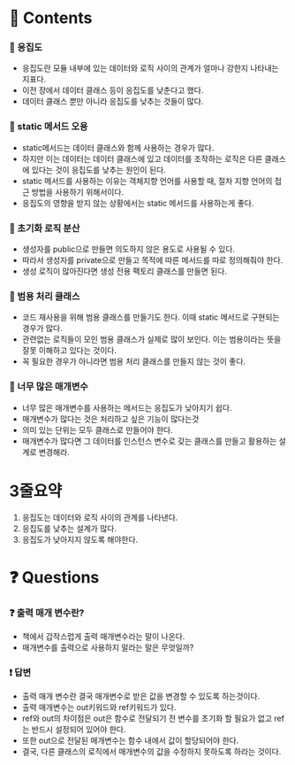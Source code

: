 # 📌 Contents

### 📌 응집도

- 응집도란 모듈 내부에 있는 데이터와 로직 사이의 관계가 얼마나 강한지 나타내는 지표다.
- 이전 장에서 데이터 클래스 등이 응집도를 낮춘다고 했다.
- 데이터 클래스 뿐만 아니라 응집도를 낮추는 것들이 많다.

### 📌 static 메서드 오용

- static메서드는 데이터 클래스와 함께 사용하는 경우가 많다.
- 하지만 이는 데이터는 데이터 클래스에 있고 데이터를 조작하는 로직은 다른 클래스에 있다는 것이 응집도를 낮추는 원인이 된다.
- static 메서드를 사용하는 이유는 객체지향 언어를 사용할 때, 절차 지향 언어의 접근 방법을 사용하기 위해서이다.
- 응집도의 영향을 받지 않는 상황에서는 static 메서드를 사용하는게 좋다.

### 📌 초기화 로직 분산
- 생성자를 public으로 만들면 의도하지 않은 용도로 사용될 수 있다.
- 따라서 생성자를 private으로 만들고 목적에 따른 메서드를 따로 정의해줘야 한다.
- 생성 로직이 많아진다면 생성 전용 팩토리 클래스를 만들면 된다.

### 📌 범용 처리 클래스
- 코드 재사용을 위해 범용 클래스를 만들기도 한다. 이때 static 메서드로 구현되는 경우가 많다.
- 관련없는 로직들이 모인 범용 클래스가 실제로 많이 보인다. 이는 범용이라는 뜻을 잘못 이해하고 있다는 것이다.
- 꼭 필요한 경우가 아니라면 범용 처리 클래스를 만들지 않는 것이 좋다.

### 📌 너무 많은 매개변수
- 너무 많은 매개변수를 사용하는 메서드는 응집도가 낮아지기 쉽다.
- 매개변수가 많다는 것은 처리하고 싶은 기능이 많다는것
- 의미 있는 단위는 모두 클래스로 만들어야 한다.
- 매개변수가 많다면 그 데이터를 인스턴스 변수로 갖는 클래스를 만들고 활용하는 설계로 변경해라.

# 3줄요약

1. 응집도는 데이터와 로직 사이의 관계를 나타낸다.
2. 응집도를 낮추는 설계가 많다.
3. 응집도가 낮아지지 않도록 해야한다.

# ❓ Questions

### ❓ 출력 매개 변수란?
- 책에서 갑작스럽게 출력 매개변수라는 말이 나온다.
- 매개변수를 출력으로 사용하지 말라는 말은 무엇일까?

### ❗ 답변
- 출력 매개 변수란 결국 매개변수로 받은 값을 변경할 수 있도록 하는것이다.
- 출력 매개변수는 out키워드와 ref키워드가 있다.
- ref와 out의 차이점은 out은 함수로 전달되기 전 변수를 초기화 할 필요가 없고 ref는 반드시 설정되어 있어야 한다.
- 또한 out으로 전달된 매개변수는 함수 내에서 값이 할당되어야 한다.
- 결국, 다른 클래스의 로직에서 매개변수의 값을 수정하지 못하도록 하라는 것이다.
